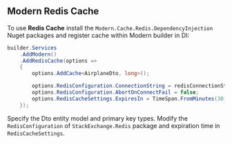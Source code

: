 ## Modern Redis Cache
To use **Redis Cache** install the `Modern.Cache.Redis.DependencyInjection` Nuget packages and register cache within Modern builder in DI:
```csharp
builder.Services
    .AddModern()
    .AddRedisCache(options =>
    {
        options.AddCache<AirplaneDto, long>();

        options.RedisConfiguration.ConnectionString = redisConnectionString;
        options.RedisConfiguration.AbortOnConnectFail = false;
        options.RedisCacheSettings.ExpiresIn = TimeSpan.FromMinutes(30);
    });
```

Specify the Dto entity model and primary key types.
Modify the `RedisConfiguration` of `StackExchange.Redis` package and expiration time in `RedisCacheSettings`.
